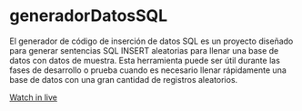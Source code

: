 # generadorDatosSQL
El generador de código de inserción de datos SQL es un proyecto diseñado para generar sentencias SQL INSERT aleatorias para llenar una base de datos con datos de muestra. Esta herramienta puede ser útil durante las fases de desarrollo o prueba cuando es necesario llenar rápidamente una base de datos con una gran cantidad de registros aleatorios.

[Watch in live](https://dataramdom.netlify.app/)
